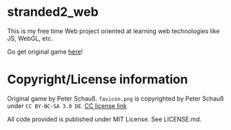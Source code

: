 # stranded2_web

This is my free time Web project oriented at learning web technologies like JS, WebGL, etc.

Go get original game [here](http://www.unrealsoftware.de/game_stranded2.php)!

# Copyright/License information

Original game by Peter Schauß.
`favicon.png` is copyrighted by Peter Schauß under `CC BY-NC-SA 3.0 DE`.
[CC license link](https://creativecommons.org/licenses/by-nc-sa/3.0/de/deed.en)

All code provided is published under MIT License. See LICENSE.md.
